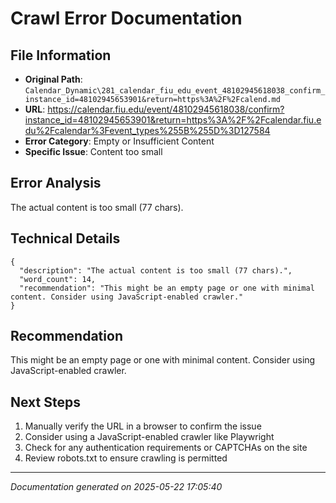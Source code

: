 # Crawl Error Documentation

## File Information
- **Original Path**: `Calendar_Dynamic\281_calendar_fiu_edu_event_48102945618038_confirm_instance_id=48102945653901&return=https%3A%2F%2Fcalend.md`
- **URL**: https://calendar.fiu.edu/event/48102945618038/confirm?instance_id=48102945653901&return=https%3A%2F%2Fcalendar.fiu.edu%2Fcalendar%3Fevent_types%255B%255D%3D127584
- **Error Category**: Empty or Insufficient Content
- **Specific Issue**: Content too small

## Error Analysis
The actual content is too small (77 chars).

## Technical Details
```
{
  "description": "The actual content is too small (77 chars).",
  "word_count": 14,
  "recommendation": "This might be an empty page or one with minimal content. Consider using JavaScript-enabled crawler."
}
```

## Recommendation
This might be an empty page or one with minimal content. Consider using JavaScript-enabled crawler.

## Next Steps
1. Manually verify the URL in a browser to confirm the issue
2. Consider using a JavaScript-enabled crawler like Playwright
3. Check for any authentication requirements or CAPTCHAs on the site
4. Review robots.txt to ensure crawling is permitted

---
*Documentation generated on 2025-05-22 17:05:40*
